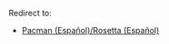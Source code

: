 Redirect to:

*   [Pacman (Español)/Rosetta (Español)](/index.php/Pacman_(Espa%C3%B1ol)/Rosetta_(Espa%C3%B1ol) "Pacman (Español)/Rosetta (Español)")